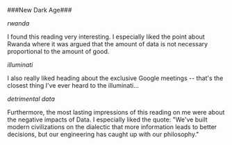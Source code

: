 ###New Dark Age###

*rwanda*

I found this reading very interesting. I especially liked the point about Rwanda where it was argued that the amount of data is not necessary proportional to the amount of good.

*illuminati*

I also really liked heading about the exclusive Google meetings -- that's the closest thing I've ever heard to the illuminati...

*detrimental data*

 Furthermore, the most lasting impressions of this reading on me were about the negative impacts of Data. I especially liked the quote: "We've built modern civilizations on the dialectic that more information leads to better decisions, but our engineering has caught up with our philosophy."
